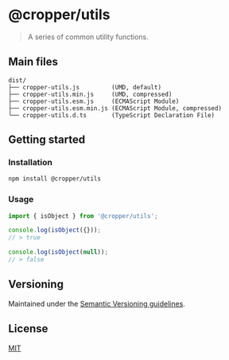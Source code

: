 # @cropper/utils

> A series of common utility functions.

## Main files

```text
dist/
├── cropper-utils.js         (UMD, default)
├── cropper-utils.min.js     (UMD, compressed)
├── cropper-utils.esm.js     (ECMAScript Module)
├── cropper-utils.esm.min.js (ECMAScript Module, compressed)
└── cropper-utils.d.ts       (TypeScript Declaration File)
```

## Getting started

### Installation

```sh
npm install @cropper/utils
```

### Usage

```js
import { isObject } from '@cropper/utils';

console.log(isObject({}));
// > true

console.log(isObject(null));
// > false
```

## Versioning

Maintained under the [Semantic Versioning guidelines](https://semver.org/).

## License

[MIT](https://opensource.org/licenses/MIT)
